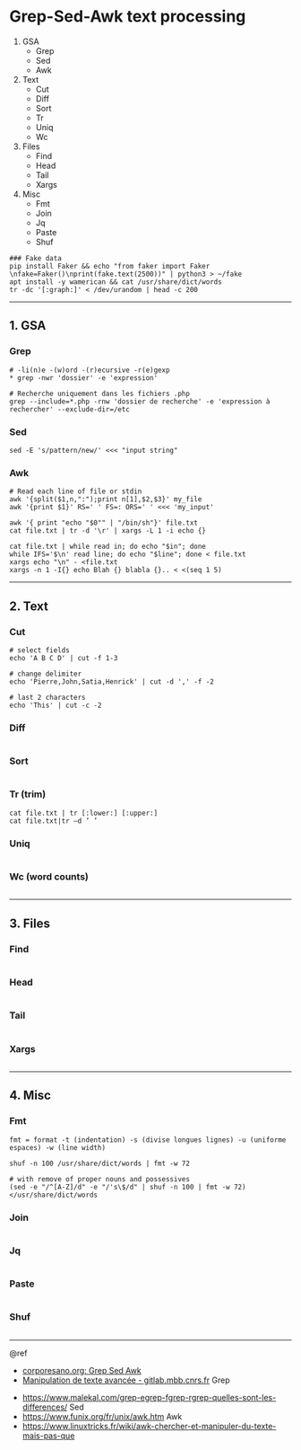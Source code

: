 # Grep-Sed-Awk text processing

1. GSA
    - Grep
    - Sed
    - Awk
2. Text
    - Cut
    - Diff
    - Sort
    - Tr
    - Uniq
    - Wc
3. Files
    - Find
    - Head
    - Tail
    - Xargs
4. Misc
    - Fmt
    - Join
    - Jq  
    - Paste
    - Shuf

```
### Fake data
pip install Faker && echo "from faker import Faker \nfake=Faker()\nprint(fake.text(2500))" | python3 > ~/fake
apt install -y wamerican && cat /usr/share/dict/words
tr -dc '[:graph:]' < /dev/urandom | head -c 200
```



--------------------------------------------------------------------------------------
## 1. GSA

### Grep

```
# -li(n)e -(w)ord -(r)ecursive -r(e)gexp
* grep -nwr 'dossier' -e 'expression'  

# Recherche uniquement dans les fichiers .php
grep --include=*.php -rnw 'dossier de recherche' -e 'expression à rechercher' --exclude-dir=/etc
```

### Sed

```
sed -E 's/pattern/new/' <<< "input string"
```

### Awk

```
# Read each line of file or stdin
awk '{split($1,n,":");print n[1],$2,$3}' my_file  
awk '{print $1}' RS=' ' FS=: ORS=' ' <<< 'my_input'

awk '{ print "echo "$0"" | "/bin/sh"}' file.txt
cat file.txt | tr -d '\r' | xargs -L 1 -i echo {}

cat file.txt | while read in; do echo "$in"; done
while IFS='$\n' read line; do echo "$line"; done < file.txt
xargs echo "\n" - <file.txt
xargs -n 1 -I{} echo Blah {} blabla {}.. < <(seq 1 5)
```



--------------------------------------------------------------------------------------
## 2. Text

### Cut

```
# select fields
echo 'A B C D' | cut -f 1-3  

# change delimiter
echo 'Pierre,John,Satia,Henrick' | cut -d ',' -f -2

# last 2 characters
echo 'This' | cut -c -2
```

### Diff

```

```

### Sort

```

```

### Tr (trim)

```
cat file.txt | tr [:lower:] [:upper:]  
cat file.txt|tr –d ’ ’
```

### Uniq

```

```

### Wc (word counts)

```

```



--------------------------------------------------------------------------------------
## 3. Files

### Find

```

```

### Head

```

```

### Tail

```

```

### Xargs

```

```


--------------------------------------------------------------------------------------
## 4. Misc

### Fmt

```
fmt = format -t (indentation) -s (divise longues lignes) -u (uniforme espaces) -w (line width)

shuf -n 100 /usr/share/dict/words | fmt -w 72

# with remove of proper nouns and possessives
(sed -e "/^[A-Z]/d" -e "/'s\$/d" | shuf -n 100 | fmt -w 72) </usr/share/dict/words
```

### Join

```

```

### Jq

```

```

### Paste

```

```

### Shuf

```

```

---
@ref
- [corporesano.org: Grep Sed Awk](http://www.corporesano.org/doc-site/grepawksed.html) 
- [Manipulation de texte avancée - gitlab.mbb.cnrs.fr](https://gitlab.mbb.cnrs.fr/f/site/form1/ttext)
Grep  
* https://www.malekal.com/grep-egrep-fgrep-rgrep-quelles-sont-les-differences/
Sed
* https://www.funix.org/fr/unix/awk.htm
Awk
* https://www.linuxtricks.fr/wiki/awk-chercher-et-manipuler-du-texte-mais-pas-que
  

